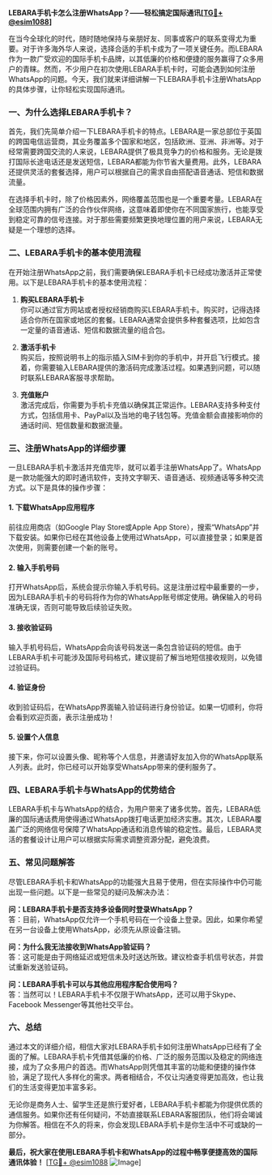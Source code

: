 **LEBARA手机卡怎么注册WhatsApp？——轻松搞定国际通讯[[TG💪+ @esim1088](https://t.me/s/esim1088)]**

在当今全球化的时代，随时随地保持与亲朋好友、同事或客户的联系变得尤为重要。对于许多海外华人来说，选择合适的手机卡成为了一项关键任务。而LEBARA作为一款广受欢迎的国际手机卡品牌，以其低廉的价格和便捷的服务赢得了众多用户的青睐。然而，不少用户在初次使用LEBARA手机卡时，可能会遇到如何注册WhatsApp的问题。今天，我们就来详细讲解一下LEBARA手机卡注册WhatsApp的具体步骤，让你轻松实现国际通讯。

### 一、为什么选择LEBARA手机卡？

首先，我们先简单介绍一下LEBARA手机卡的特点。LEBARA是一家总部位于英国的跨国电信运营商，其业务覆盖多个国家和地区，包括欧洲、亚洲、非洲等。对于经常需要跨国交流的人来说，LEBARA提供了极具竞争力的价格和服务。无论是拨打国际长途电话还是发送短信，LEBARA都能为你节省大量费用。此外，LEBARA还提供灵活的套餐选择，用户可以根据自己的需求自由搭配语音通话、短信和数据流量。

在选择手机卡时，除了价格因素外，网络覆盖范围也是一个重要考量。LEBARA在全球范围内拥有广泛的合作伙伴网络，这意味着即使你在不同国家旅行，也能享受到稳定可靠的信号连接。对于那些需要频繁更换地理位置的用户来说，LEBARA无疑是一个理想的选择。

### 二、LEBARA手机卡的基本使用流程

在开始注册WhatsApp之前，我们需要确保LEBARA手机卡已经成功激活并正常使用。以下是LEBARA手机卡的基本使用流程：

1. **购买LEBARA手机卡**  
   你可以通过官方网站或者授权经销商购买LEBARA手机卡。购买时，记得选择适合你所在国家或地区的套餐。LEBARA通常会提供多种套餐选项，比如包含一定量的语音通话、短信和数据流量的组合包。

2. **激活手机卡**  
   购买后，按照说明书上的指示插入SIM卡到你的手机中，并开启飞行模式。接着，你需要输入LEBARA提供的激活码完成激活过程。如果遇到问题，可以随时联系LEBARA客服寻求帮助。

3. **充值账户**  
   激活完成后，你需要为手机卡充值以确保其正常运作。LEBARA支持多种支付方式，包括信用卡、PayPal以及当地的电子钱包等。充值金额会直接影响你的通话时间、短信数量和数据流量。

### 三、注册WhatsApp的详细步骤

一旦LEBARA手机卡激活并充值完毕，就可以着手注册WhatsApp了。WhatsApp是一款功能强大的即时通讯软件，支持文字聊天、语音通话、视频通话等多种交流方式。以下是具体的操作步骤：

#### 1. 下载WhatsApp应用程序
前往应用商店（如Google Play Store或Apple App Store），搜索“WhatsApp”并下载安装。如果你已经在其他设备上使用过WhatsApp，可以直接登录；如果是首次使用，则需要创建一个新的账号。

#### 2. 输入手机号码
打开WhatsApp后，系统会提示你输入手机号码。这是注册过程中最重要的一步，因为LEBARA手机卡的号码将作为你的WhatsApp账号绑定使用。确保输入的号码准确无误，否则可能导致后续验证失败。

#### 3. 接收验证码
输入手机号码后，WhatsApp会向该号码发送一条包含验证码的短信。由于LEBARA手机卡可能涉及国际号码格式，建议提前了解当地短信接收规则，以免错过验证码。

#### 4. 验证身份
收到验证码后，在WhatsApp界面输入验证码进行身份验证。如果一切顺利，你将会看到欢迎页面，表示注册成功！

#### 5. 设置个人信息
接下来，你可以设置头像、昵称等个人信息，并邀请好友加入你的WhatsApp联系人列表。此时，你已经可以开始享受WhatsApp带来的便利服务了。

### 四、LEBARA手机卡与WhatsApp的优势结合

LEBARA手机卡与WhatsApp的结合，为用户带来了诸多优势。首先，LEBARA低廉的国际通话费用使得通过WhatsApp拨打电话更加经济实惠。其次，LEBARA覆盖广泛的网络信号保障了WhatsApp通话和消息传输的稳定性。最后，LEBARA灵活的套餐设计让用户可以根据实际需求调整资源分配，避免浪费。

### 五、常见问题解答

尽管LEBARA手机卡和WhatsApp的功能强大且易于使用，但在实际操作中仍可能出现一些问题。以下是一些常见的疑问及解决办法：

**问：LEBARA手机卡是否支持多设备同时登录WhatsApp？**  
答：目前，WhatsApp仅允许一个手机号码在一个设备上登录。因此，如果你希望在另一台设备上使用WhatsApp，必须先从原设备注销。

**问：为什么我无法接收到WhatsApp验证码？**  
答：这可能是由于网络延迟或短信未及时送达所致。建议检查手机信号状态，并尝试重新发送验证码。

**问：LEBARA手机卡可以与其他应用程序配合使用吗？**  
答：当然可以！LEBARA手机卡不仅限于WhatsApp，还可以用于Skype、Facebook Messenger等其他社交平台。

### 六、总结

通过本文的详细介绍，相信大家对LEBARA手机卡如何注册WhatsApp已经有了全面的了解。LEBARA手机卡凭借其低廉的价格、广泛的服务范围以及稳定的网络连接，成为了众多用户的首选。而WhatsApp则凭借其丰富的功能和便捷的操作体验，满足了现代人多样化的需求。两者相结合，不仅让沟通变得更加高效，也让我们的生活变得更加丰富多彩。

无论你是商务人士、留学生还是旅行爱好者，LEBARA手机卡都能为你提供优质的通信服务。如果你还有任何疑问，不妨直接联系LEBARA客服团队，他们将会竭诚为你解答。相信在不久的将来，你会发现LEBARA手机卡是你生活中不可或缺的一部分。

**最后，祝大家在使用LEBARA手机卡和WhatsApp的过程中畅享便捷高效的国际通讯体验！** [[TG💪+ @esim1088](https://t.me/s/esim1088) ![Image](https://i.postimg.cc/4NQfJmqS/Snipaste-2025-05-13-00-14-12.png)]